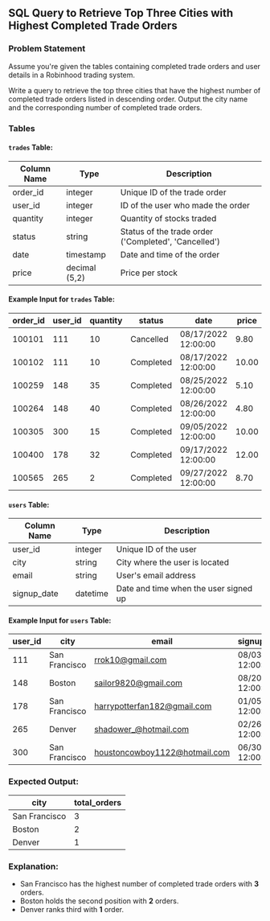 ## SQL Query to Retrieve Top Three Cities with Highest Completed Trade Orders

### Problem Statement
Assume you're given the tables containing completed trade orders and user details in a Robinhood trading system.

Write a query to retrieve the top three cities that have the highest number of completed trade orders listed in descending order. Output the city name and the corresponding number of completed trade orders.

### Tables
#### `trades` Table:
| Column Name | Type | Description |
|-------------|------|-------------|
| order_id    | integer | Unique ID of the trade order |
| user_id     | integer | ID of the user who made the order |
| quantity    | integer | Quantity of stocks traded |
| status      | string  | Status of the trade order ('Completed', 'Cancelled') |
| date        | timestamp | Date and time of the order |
| price       | decimal (5,2) | Price per stock |

#### Example Input for `trades` Table:
| order_id | user_id | quantity | status    | date                  | price |
|----------|--------|----------|-----------|-----------------------|-------|
| 100101   | 111    | 10       | Cancelled | 08/17/2022 12:00:00   | 9.80  |
| 100102   | 111    | 10       | Completed | 08/17/2022 12:00:00   | 10.00 |
| 100259   | 148    | 35       | Completed | 08/25/2022 12:00:00   | 5.10  |
| 100264   | 148    | 40       | Completed | 08/26/2022 12:00:00   | 4.80  |
| 100305   | 300    | 15       | Completed | 09/05/2022 12:00:00   | 10.00 |
| 100400   | 178    | 32       | Completed | 09/17/2022 12:00:00   | 12.00 |
| 100565   | 265    | 2        | Completed | 09/27/2022 12:00:00   | 8.70  |

#### `users` Table:
| Column Name | Type | Description |
|-------------|------|-------------|
| user_id     | integer | Unique ID of the user |
| city        | string  | City where the user is located |
| email       | string  | User's email address |
| signup_date | datetime | Date and time when the user signed up |

#### Example Input for `users` Table:
| user_id | city          | email                       | signup_date         |
|---------|--------------|-----------------------------|---------------------|
| 111     | San Francisco | rrok10@gmail.com           | 08/03/2021 12:00:00 |
| 148     | Boston        | sailor9820@gmail.com       | 08/20/2021 12:00:00 |
| 178     | San Francisco | harrypotterfan182@gmail.com | 01/05/2022 12:00:00 |
| 265     | Denver        | shadower_@hotmail.com      | 02/26/2022 12:00:00 |
| 300     | San Francisco | houstoncowboy1122@hotmail.com | 06/30/2022 12:00:00 |

### Expected Output:
| city          | total_orders |
|--------------|--------------|
| San Francisco | 3            |
| Boston        | 2            |
| Denver        | 1            |

### Explanation:
- San Francisco has the highest number of completed trade orders with **3** orders.
- Boston holds the second position with **2** orders.
- Denver ranks third with **1** order.

